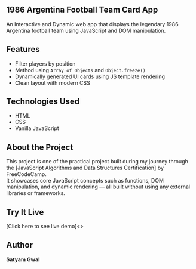 ## 1986 Argentina Football Team Card App
An Interactive and Dynamic web app that displays the legendary 1986 Argentina football team using JavaScript and DOM manipulation.

## Features
- Filter players by position
- Method using `Array of Objects` and `Object.freeze()`
- Dynamically generated UI cards using JS template rendering
- Clean layout with modern CSS

## Technologies Used
- HTML
- CSS
- Vanilla JavaScript

## About the Project
This project is one of the practical project built during my journey through the [JavaScript Algorithms and Data Structures Certification] by FreeCodeCamp.  
It showcases core JavaScript concepts such as functions, DOM manipulation, and dynamic rendering — all built without using any external libraries or frameworks.

## Try It Live
[Click here to see live demo]<>

## Author
**Satyam Gwal** 
